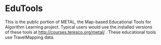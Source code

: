 # EduTools
This is the public portion of METAL, the Map-based Educational Tools for Algorithm Learning project.  Typical users would use the installed versions of these tools at http://courses.teresco.org/metal/ .
These educational tools use TravelMapping data.
